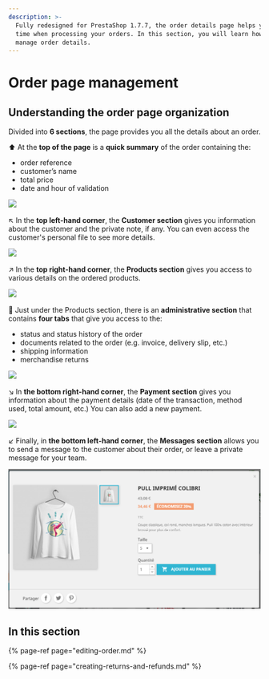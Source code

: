 ```yaml
---
description: >-
  Fully redesigned for PrestaShop 1.7.7, the order details page helps you save
  time when processing your orders. In this section, you will learn how to
  manage order details.
---
```


# Order page management

## Understanding the order page organization

Divided into **6 sections**, the page provides you all the details about an order. 

⬆ At the **top of the page** is a **quick summary** of the order containing the: 

* order reference 
* customer’s name
* total price 
* date and hour of validation

![](../../../../.gitbook/assets/image%20%282%29.png)

↖ In the **top left-hand corner**, the **Customer section** gives you information about the customer and the private note, if any. You can even access the customer's personal file to see more details.

![](../../../../.gitbook/assets/image%20%285%29.png)

↗ In the **top right-hand corner**, the **Products section** gives you access to various details on the ordered products.

![](../../../../.gitbook/assets/image%20%286%29.png)

🔽 Just under the Products section, there is an **administrative section** that contains **four tabs** that give you access to the: 

* status and status history of the order
* documents related to the order \(e.g. invoice, delivery slip, etc.\)
* shipping information 
* merchandise returns

![](../../../../.gitbook/assets/image%20%2817%29.png)

↘ In **the bottom right-hand corner**, the **Payment section** gives you information about the payment details \(date of the transaction, method used, total amount, etc.\) You can also add a new payment. 

![](../../../../.gitbook/assets/image%20%284%29.png)

↙ Finally, in **the bottom left-hand corner**, the **Messages section** allows you to send a message to the customer about their order, or leave a private message for your team.

![](../../../../.gitbook/assets/image%20%287%29.png)

## **In this section**

{% page-ref page="editing-order.md" %}

{% page-ref page="creating-returns-and-refunds.md" %}

